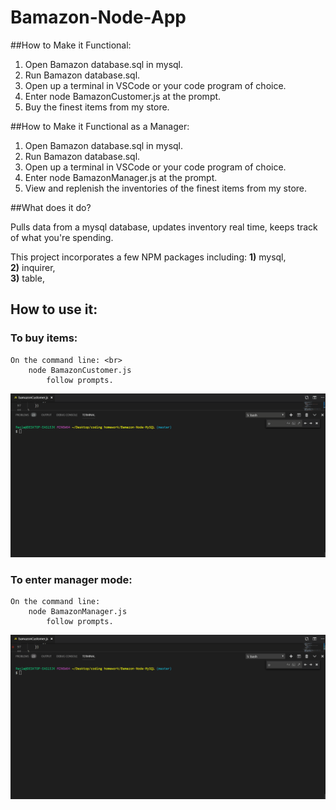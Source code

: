 # Bamazon-Node-App

##How to Make it Functional:

1)  Open Bamazon database.sql in mysql.
2)  Run Bamazon database.sql.
3)  Open up a terminal in VSCode or your code program of choice.
4)  Enter node BamazonCustomer.js at the prompt.
5)  Buy the finest items from my store.

##How to Make it Functional as a Manager:
1)  Open Bamazon database.sql in mysql.
2)  Run Bamazon database.sql.
3)  Open up a terminal in VSCode or your code program of choice.
4)  Enter node BamazonManager.js at the prompt.
5)  View and replenish the inventories of the finest items from my store.

##What does it do?

Pulls data from a mysql database, updates inventory real time, keeps track of what you're spending.

This project incorporates a few NPM packages including:
    **1)** mysql,<br>
    **2)** inquirer, <br>
    **3)** table,<br>

## How to use it:

### To buy items:
    On the command line: <br>
        node BamazonCustomer.js
            follow prompts.
            
 <img src="./Customer.gif" />    


### To enter manager mode:
    On the command line:
        node BamazonManager.js
            follow prompts.

 <img src="./Manager.gif" />
